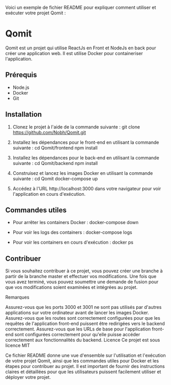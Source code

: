 Voici un exemple de fichier README pour expliquer comment utiliser et exécuter votre projet Qomit :

# Qomit

Qomit est un projet qui utilise ReactJs en Front et NodeJs en back pour créer une application web. Il est utilise Docker pour containeriser l'application.

## Prérequis

- Node.js
- Docker
- Git

## Installation

1. Clonez le projet à l'aide de la commande suivante :
git clone https://github.com/Nobh/Qomit.git


2. Installez les dépendances pour le front-end en utilisant la commande suivante :
cd Qomit/frontend
npm install


3. Installez les dépendances pour le back-end en utilisant la commande suivante :
cd Qomit/backend
npm install


4. Construisez et lancez les images Docker en utilisant la commande suivante :
cd Qomit
docker-compose up


5. Accédez à l'URL http://localhost:3000 dans votre navigateur pour voir l'application en cours d'exécution.

## Commandes utiles

- Pour arrêter les containers Docker :
docker-compose down


- Pour voir les logs des containers :
docker-compose logs


- Pour voir les containers en cours d'exécution :
docker ps


## Contribuer

Si vous souhaitez contribuer à ce projet, vous pouvez créer une branche à partir de la branche master et effectuer vos modifications. Une fois que vous avez terminé, vous pouvez soumettre une demande de fusion pour que vos modifications soient examinées et intégrées au projet.

Remarques

Assurez-vous que les ports 3000 et 3001 ne sont pas utilisés par d'autres applications sur votre ordinateur avant de lancer les images Docker.
Assurez-vous que les routes sont correctement configurées pour que les requêtes de l'application front-end puissent être redirigées vers le backend correctement.
Assurez-vous que les URLs de base pour l'application front-end sont configurées correctement pour qu'elle puisse accéder correctement aux fonctionnalités du backend.
Licence
Ce projet est sous licence MIT

Ce fichier README donne une vue d'ensemble sur l'utilisation et l'exécution de votre projet Qomit, ainsi que les commandes utiles pour Docker et les étapes pour contribuer au projet. Il est important de fournir des instructions claires et détaillées pour que les utilisateurs puissent facilement utiliser et déployer votre projet.